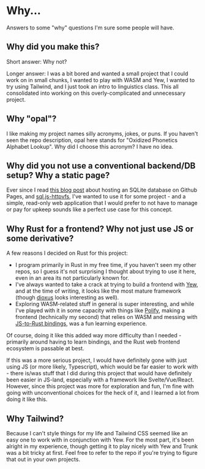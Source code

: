 # Why...

Answers to some "why" questions I'm sure some people will have.

## Why did you make this?

Short answer: Why not?

Longer answer: I was a bit bored and wanted a small project that I could work on in small chunks, I wanted to play with WASM and Yew,
I wanted to try using Tailwind, and I just took an intro to linguistics class. This all consolidated into working on
this overly-complicated and unnecessary project.

## Why "opal"?

I like making my project names silly acronyms, jokes, or puns. If you haven't seen the repo description, opal here stands
for "Oxidized Phonetics Alphabet Lookup". Why did I choose this acronym? I have no idea.

## Why did you not use a conventional backend/DB setup? Why a static page?

Ever since I read [this blog post](https://phiresky.github.io/blog/2021/hosting-sqlite-databases-on-github-pages/) about
hosting an SQLite database on Github Pages, and [sql.js-httpvfs](https://github.com/phiresky/sql.js-httpvfs), I've
wanted to use it for some project - and a simple, read-only web application that I would prefer to not have to manage
or pay for upkeep sounds like a perfect use case for this concept.

## Why Rust for a frontend? Why not just use JS or some derivative?

A few reasons I decided on Rust for this project:

- I program primarily in Rust in my free time, if you haven't seen my other repos, so I guess it's not surprising I
  thought about trying to use it here, even in an area its not particularly known for.
- I've always wanted to take a crack at trying to build a frontend with [Yew](https://yew.rs/), and at the time of
  writing, it looks like the most mature framework (though [dioxus](https://dioxuslabs.com/) looks interesting as well).
- Exploring WASM-related stuff in general is super interesting, and while I've played with it in some capacity with things
  like [Polify](https://github.com/ClementTsang/polify), making a frontend (technically my second) that relies on WASM
  and messing with [JS-to-Rust bindings](https://github.com/ClementTsang/sql.js-httpvfs-rs), was a fun learning experience.

Of course, doing it like this added way more difficulty than I needed - primarily around having to learn bindings, and
the Rust web frontend ecosystem is passable at best.

If this was a more serious project, I would have definitely gone with just using JS (or more likely, Typescript), which
would be far easier to work with - there is/was stuff that I did during this project that would have definitely been
easier in JS-land, especially with a framework like Svelte/Vue/React. However, since this project was more for exploration and fun, I'm fine with going with unconventional
choices for the heck of it, and I learned a lot from doing it like this.

## Why Tailwind?

Because I can't style things for my life and Tailwind CSS seemed like an easy one to work with  in conjunction with Yew. For the most part, it's
been alright in my experience, though getting it to play nicely with Yew and Trunk was a bit tricky at first. Feel free to refer to the repo if you're trying to figure that out in your own projects.
